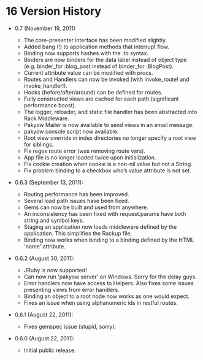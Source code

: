 <h1 id="section_16">16 Version History</h1>

- 0.7 (November 19, 2011)
  - The core-presenter interface has been modified slightly.
  - Added bang (!) to application methods that interrupt flow.
  - Binding now supports hashes with the :to syntax.
  - Binders are now binders for the data label instead of object type (e.g. binder_for :blog_post instead of binder_for :BlogPost).
  - Current attribute value can be modified with procs.
  - Routes and Handlers can now be invoked (with invoke_route! and invoke_handler!).
  - Hooks (before/after/around) can be defined for routes.
  - Fully constructed views are cached for each path (significant performance boost).
  - The logger, reloader, and static file handler has been abstracted into Rack Middleware.
  - Pakyow Mailer is now available to send views in an email message.
  - pakyow console script now available.
  - Root view override in index directories no longer specify a root view for siblings.
  - Fix regex route error (was removing route vars).
  - App file is no longer loaded twice upon initialization.
  - Fix cookie creation when cookie is a non-nil value but not a String.
  - Fix problem binding to a checkbox who’s value attribute is not set.

- 0.6.3 (September 13, 2011): 
  - Routing performance has been improved.
  - Several load path issues have been fixed.
  - Gems can now be built and used from anywhere.
  - An inconsistency has been fixed with request.params have both string and symbol keys.
  - Staging an application now loads middleware defined by the application. This simplifies the Rackup file.
  - Binding now works when binding to a binding defined by the HTML 'name' attribute.

- 0.6.2 (August 30, 2011): 
  - JRuby is now supported!
  - Can now run 'pakyow server' on Windows. Sorry for the delay guys.
  - Error handlers now have access to Helpers. Also fixes some issues presenting views from error handlers.
  - Binding an object to a root node now works as one would expect.
  - Fixes an issue when using alphanumeric ids in restful routes.
  
- 0.6.1 (August 22, 2011): 
  - Fixes gemspec issue (stupid, sorry).
  
- 0.6.0 (August 22, 2011): 
  - Initial public release.

